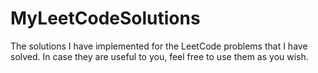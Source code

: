 # MyLeetCodeSolutions
The solutions I have implemented for the LeetCode problems that I have solved.
In case they are useful to you, feel free to use them as you wish.
